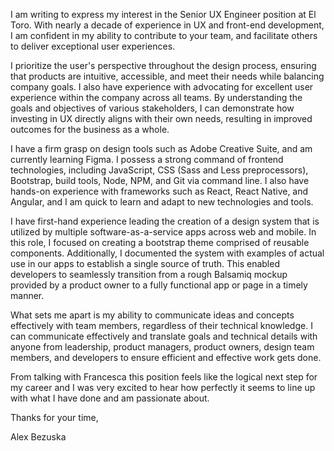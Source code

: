 I am writing to express my interest in the Senior UX Engineer position at El Toro. With nearly a decade of experience in UX and front-end development, I am confident in my ability to contribute to your team, and facilitate others to deliver exceptional user experiences.

I prioritize the user's perspective throughout the design process, ensuring that products are intuitive, accessible, and meet their needs while balancing company goals. I also have experience with advocating for excellent user experience within the company across all teams. By understanding the goals and objectives of various stakeholders, I can demonstrate how investing in UX directly aligns with their own needs, resulting in improved outcomes for the business as a whole.

I have a firm grasp on design tools such as Adobe Creative Suite, and am currently learning Figma. I possess a strong command of frontend technologies, including JavaScript, CSS (Sass and Less preprocessors), Bootstrap, build tools, Node, NPM, and Git via command line. I also have hands-on experience with frameworks such as React, React Native, and Angular, and I am quick to learn and adapt to new technologies and tools.

I have first-hand experience leading the creation of a design system that is utilized by multiple software-as-a-service apps across web and mobile. In this role, I focused on creating a bootstrap theme comprised of reusable components. Additionally, I documented the system with examples of actual use in our apps to establish a single source of truth. This enabled developers to seamlessly transition from a rough Balsamiq mockup provided by a product owner to a fully functional app or page in a timely manner.

What sets me apart is my ability to communicate ideas and concepts effectively with team members, regardless of their technical knowledge. I can communicate effectively and translate goals and technical details with anyone from leadership, product managers, product owners, design team members, and developers to ensure efficient and effective work gets done.

From talking with Francesca this position feels like the logical next step for my career and I was very excited to hear how perfectly it seems to line up with what I have done and am passionate about.

Thanks for your time,

Alex Bezuska
